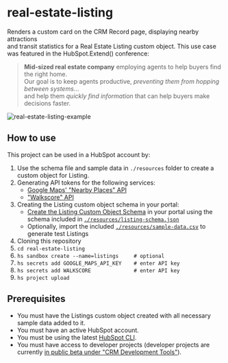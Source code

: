 # real-estate-listing

Renders a custom card on the CRM Record page, displaying nearby attractions \
and transit statistics for a Real Estate Listing custom object. This use case \
was featured in the HubSpot.Extend() conference:

> **Mid-sized real estate company** employing agents to help buyers find the right home.  \
> Our goal is to keep agents productive, _preventing them from hopping between systems_...  \
> and help them _quickly find information_ that can help buyers make decisions faster.


![real-estate-listing-example](https://user-images.githubusercontent.com/30241/200099293-0d109d70-2b8a-4af0-8e9c-a06bf07318af.png)


## How to use

This project can be used in a HubSpot account by:

1. Use the schema file and sample data in `./resources` folder to create a custom object for Listing.
1. Generating API tokens for the following services:
    - [Google Maps' "Nearby Places" API](https://developers.google.com/maps/documentation/places/web-service/search-nearby)
    - ["Walkscore" API](https://www.walkscore.com/professional/walk-score-apis.php)
1. Creating the Listing custom object schema in your portal:
    - [Create the Listing Custom Object Schema](https://developers.hubspot.com/docs/api/crm/crm-custom-objects) in your portal using the schema included in [`./resources/listing-schema.json`](./resources/listing-schema.json)
    - Optionally, import the included [`./resources/sample-data.csv`](./resources/sample-data.csv) to generate test Listings
1. Cloning this repository
1. `cd real-estate-listing`
1. `hs sandbox create --name=listings     # optional`
1. `hs secrets add GOOGLE_MAPS_API_KEY    # enter API key`
1. `hs secrets add WALKSCORE              # enter API key`
1. `hs project upload`


## Prerequisites

- You must have the Listings custom object created with all necessary sample data added to it. 
- You must have an active HubSpot account.
- You must be using the latest [HubSpot CLI](https://www.npmjs.com/package/@hubspot/cli).
- You must have access to developer projects (developer projects are currently [in public beta under "CRM Development Tools"](https://app.hubspot.com/l/whats-new/betas)).
